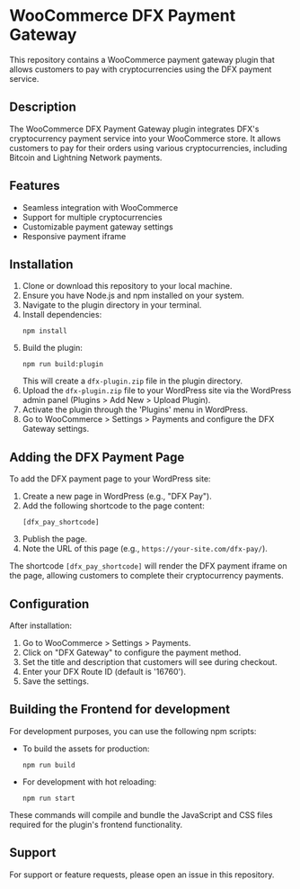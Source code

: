 # WooCommerce DFX Payment Gateway

This repository contains a WooCommerce payment gateway plugin that allows customers to pay with cryptocurrencies using the DFX payment service.

## Description

The WooCommerce DFX Payment Gateway plugin integrates DFX's cryptocurrency payment service into your WooCommerce store. It allows customers to pay for their orders using various cryptocurrencies, including Bitcoin and Lightning Network payments.

## Features

- Seamless integration with WooCommerce
- Support for multiple cryptocurrencies
- Customizable payment gateway settings
- Responsive payment iframe

## Installation

1. Clone or download this repository to your local machine.
2. Ensure you have Node.js and npm installed on your system.
3. Navigate to the plugin directory in your terminal.
4. Install dependencies:
   ```
   npm install
   ```
5. Build the plugin:
   ```
   npm run build:plugin
   ```
   This will create a `dfx-plugin.zip` file in the plugin directory.
6. Upload the `dfx-plugin.zip` file to your WordPress site via the WordPress admin panel (Plugins > Add New > Upload Plugin).
7. Activate the plugin through the 'Plugins' menu in WordPress.
8. Go to WooCommerce > Settings > Payments and configure the DFX Gateway settings.

## Adding the DFX Payment Page

To add the DFX payment page to your WordPress site:

1. Create a new page in WordPress (e.g., "DFX Pay").
2. Add the following shortcode to the page content:
   ```
   [dfx_pay_shortcode]
   ```
3. Publish the page.
4. Note the URL of this page (e.g., `https://your-site.com/dfx-pay/`).

The shortcode `[dfx_pay_shortcode]` will render the DFX payment iframe on the page, allowing customers to complete their cryptocurrency payments.

## Configuration

After installation:

1. Go to WooCommerce > Settings > Payments.
2. Click on "DFX Gateway" to configure the payment method.
3. Set the title and description that customers will see during checkout.
4. Enter your DFX Route ID (default is '16760').
5. Save the settings.

## Building the Frontend for development

For development purposes, you can use the following npm scripts:

- To build the assets for production:
  ```
  npm run build
  ```
- For development with hot reloading:
  ```
  npm run start
  ```

These commands will compile and bundle the JavaScript and CSS files required for the plugin's frontend functionality.

## Support

For support or feature requests, please open an issue in this repository.
